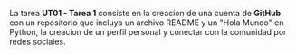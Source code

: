 <p>
  La tarea <b>UT01 - Tarea 1</b> consiste en la creacion de una cuenta de <b>GitHub</b> con un repositorio que incluya un archivo README y un "Hola Mundo" en Python, la creacion de un perfil personal y conectar con la comunidad por redes sociales.
</p>
